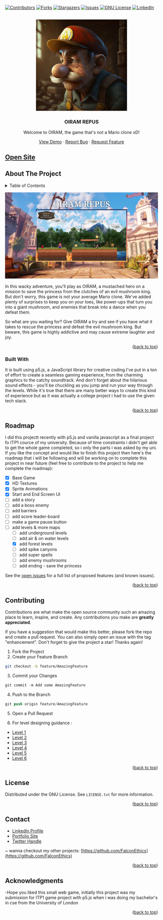 
<a name="readme-top"></a>
[![Contributors][contributors-shield]][contributors-url]
[![Forks][forks-shield]][forks-url]
[![Stargazers][stars-shield]][stars-url]
[![Issues][issues-shield]][issues-url]
[![GNU License][license-shield]][license-url]
[![LinkedIn][linkedin-shield]][linkedin-url]


<!-- PROJECT LOGO -->
<br />
<div align="center">
  <a href="https://github.com/FalconEthics/OIRAM">
    <img src="./public/logo.png" alt="Logo" width="300" height="300">
  </a>

  <h3 align="center">OIRAM REPUS</h3>

  <p align="center">
Welcome to OIRAM, the game that's not a Mario clone xD!
  <p align="center">
    <a href="https://OIRAM-falconethics.vercel.app/">View Demo</a>
    ·
    <a href="https://github.com/FalconEthics/OIRAM/issues">Report Bug</a>
    ·
    <a href="https://github.com/FalconEthics/OIRAM/issues">Request Feature</a>
  </p>
</div>

## <a href="https://OIRAM-falconethics.vercel.app/">Open Site</a>



<!-- ABOUT THE PROJECT -->
## About The Project
<details>
  <summary>Table of Contents</summary>
  <ol>
    <li>
      <a href="#about-the-project">About The Project</a>
      <ul>
        <li><a href="#built-with">Built With</a></li>
      </ul>
    </li>
    <li><a href="#roadmap">Roadmap</a></li>
    <li><a href="#contributing">Contributing</a></li>
    <li><a href="#license">License</a></li>
    <li><a href="#contact">Contact</a></li>
    <li><a href="#acknowledgments">Acknowledgments</a></li>
  </ol>
</details>

[![Product Name Screen Shot][product-screenshot]](https://OIRAM-falconethics.vercel.app/)

In this wacky adventure, you'll play as OIRAM, a mustached hero on a mission to save the princess from the clutches of an evil mushroom king. But don't worry, this game is not your average Mario clone. We've added plenty of surprises to keep you on your toes, like power-ups that turn you into a giant mushroom, and enemies that break into a dance when you defeat them.

So what are you waiting for? Give OIRAM a try and see if you have what it takes to rescue the princess and defeat the evil mushroom king. But beware, this game is highly addictive and may cause extreme laughter and joy.

<p align="right">(<a href="#readme-top">back to top</a>)</p>



### Built With

It is built using p5.js, a JavaScript library for creative coding.I've put in a ton of effort to create a seamless gaming experience, from the charming graphics to the catchy soundtrack. And don't forget about the hilarious sound effects - you'll be chuckling as you jump and run your way through the levels. While it's true that there are many better ways to create this kind of experience but as it was actually a college project i had to use the given tech stack.

<p align="right">(<a href="#readme-top">back to top</a>)</p>

<!-- ROADMAP -->
## Roadmap

I did this projectt recently with p5.js and vanilla javascript as a final project fo ITP1 cource of my university. Because of time constraints i didn't get able to get the whole game completed, so i only the parts i was asked by my uni. If you like the concept and would like to finish this project then here's the roadmap that i will be following and will be working on to complete this project in near future (feel free to contribute to the project to help me complete the roadmap):

- [x] Base Game
- [x] HD Textures
- [x] Sprite Animations
- [x] Start and End Screen UI
- [ ] add a story
- [ ] add a boss enemy
- [ ] add barriers
- [ ] add score leader-board
- [ ] make a game pause button
- [ ] add levels & more maps
    - [ ] add underground levels
    - [ ] add air & on water levels
    - [x] add forest levels
    - [ ] add spike canyons
    - [ ] add super spells
    - [ ] add enemy mushrooms
    - [ ] add ending - save the princess

See the [open issues](https://github.com/FalconEthics/keeper-app/issuess) for a full list of proposed features (and known issues).

<p align="right">(<a href="#readme-top">back to top</a>)</p>

<!-- CONTRIBUTING -->
## Contributing

Contributions are what make the open source community such an amazing place to learn, inspire, and create. Any contributions you make are **greatly appreciated**.

If you have a suggestion that would make this better, please fork the repo and create a pull request. You can also simply open an issue with the tag "enhancement".
Don't forget to give the project a star! Thanks again!

1. Fork the Project
2. Create your Feature Branch 
 ```sh
git checkout -b feature/AmazingFeature
```
3. Commit your Changes 
```s
git commit -m Add some AmazingFeature
```
4. Push to the Branch 
```s
git push origin feature/AmazingFeature
```
5. Open a Pull Request
   
6. For level designing guidance :
<ul>
<li><a href="https://ian-albert.com/games/super_mario_bros_maps/mario-1-1.gif">Level 1</a></li>
<li><a href="https://ian-albert.com/games/super_mario_bros_maps/mario-1-2.gif">Level 2</a></li>
<li><a href="https://ian-albert.com/games/super_mario_bros_maps/mario-1-3.gif">Level 3</a></li>
<li><a href="https://ian-albert.com/games/super_mario_bros_maps/mario-1-4.gif">Level 4</a></li>
<li><a href="https://ian-albert.com/games/super_mario_bros_maps/mario-2-2.gif">Level 5</a></li>
<li><a href="https://ian-albert.com/games/super_mario_bros_maps/mario-4-4.gif">Level 6</a></li>
</ul>
<p align="right">(<a href="#readme-top">back to top</a>)</p>

<!-- LICENSE -->
## License

Distributed under the GNU License. See `LICENSE.txt` for more information.

<p align="right">(<a href="#readme-top">back to top</a>)</p>



<!-- CONTACT -->
## Contact

<ul>
<li><a href="https://www.linkedin.com/in/soumik-das-profile/"> LinkedIn Profile</a></li>
<li><a href="https://www.soumik-das.com"> Portfolio Site</a></li>
<li><a href="https://twitter.com/Mr_Soumik_Das"> Twitter Handle</a></li>
</ul>

~ wanna checkout my other projects: [https://github.com/FalconEthics](https://github.com/FalconEthics)

<p align="right">(<a href="#readme-top">back to top</a>)</p>



## Acknowledgments

-Hope you liked this small web game, initially this project was my submission for ITP1 game project with p5.js when i was doing my bachelor's in cse from the University of London
<p align="right">(<a href="#readme-top">back to top</a>)</p>





<!-- MARKDOWN LINKS & IMAGES -->
<!-- https://www.markdownguide.org/basic-syntax/#reference-style-links -->
[contributors-shield]: https://img.shields.io/github/contributors/FalconEthics/OIRAM.svg?style=for-the-badge
[contributors-url]: https://github.com/FalconEthics/OIRAM/graphs/contributors
[forks-shield]: https://img.shields.io/github/forks/FalconEthics/OIRAM.svg?style=for-the-badge
[forks-url]: https://github.com/FalconEthics/OIRAM/network/members
[stars-shield]: https://img.shields.io/github/stars/FalconEthics/OIRAM.svg?style=for-the-badge
[stars-url]: https://github.com/FalconEthics/OIRAM/stargazers
[issues-shield]: https://img.shields.io/github/issues/FalconEthics/OIRAM.svg?style=for-the-badge

[issues-url]: https://github.com/FalconEthics/OIRAM/issues
[license-shield]: https://img.shields.io/github/license/FalconEthics/OIRAM.svg?style=for-the-badge

[license-url]: https://github.com/FalconEthics/OIRAM/blob/main/LICENSE
[linkedin-shield]: https://img.shields.io/badge/-LinkedIn-black.svg?style=for-the-badge&logo=linkedin&colorB=555

[linkedin-url]: https://www.linkedin.com/in/soumik-das-profile/

[product-screenshot]: ./screenshot.png

